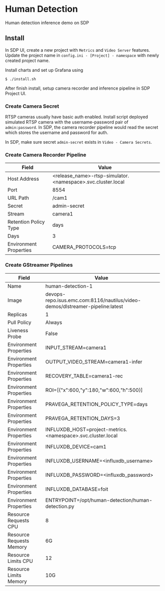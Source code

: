 # Human Detection
Human detection inference demo on SDP

## Install
In SDP UI, create a new project with `Metrics` and `Video Server` features. Update the project name in `config.ini - [Project] - namespace` with newly created project name.

Install charts and set up Grafana using
```
$ ./install.sh
```
After finish install, setup camera recorder and inference pipeline in SDP Project UI.
### Create Camera Secret
RTSP cameras usually have basic auth enabled. Install script deployed simulated RTSP camera with the username-password pair of `admin:password`. In SDP, the camera recorder pipeline would read the secret which stores the username and password for auth.

In SDP, make sure secret `admin-secret` exists in `Video - Camera Secrets`.

### Create Camera Recorder Pipeline
| Field                  | Value                                                        |
| ---------------------- | ------------------------------------------------------------ |
| Host Address           | <release_name>-rtsp-simulator.\<namespace>.svc.cluster.local |
| Port                   | 8554                                                         |
| URL Path               | /cam1                                                        |
| Secret                 | admin-secret                                                 |
| Stream                 | camera1                                                      |
| Retention Policy Type  | days                                                         |
| Days                   | 3                                                            |
| Environment Properties | CAMERA_PROTOCOLS=tcp                                         |


### Create GStreamer Pipelines
| Field                    | Value                                                                         |
| ------------------------ | ----------------------------------------------------------------------------- |
| Name                     | human-detection-1                                                             |
| Image                    | devops-repo.isus.emc.com:8116/nautilus/video-demos/dlstreamer-pipeline:latest |
| Replicas                 | 1                                                                             |
| Pull Policy              | Always                                                                        |
| Liveness Probe           | False                                                                         |
| Environment Properties   | INPUT_STREAM=camera1                                                          |
| Environment Properties   | OUTPUT_VIDEO_STREAM=camera1-infer                                             |
| Environment Properties   | RECOVERY_TABLE=camera1-rec                                                    |
| Environment Properties   | ROI=[{"x":600,"y":180,"w":600,"h":500}]                                       |
| Environment Properties   | PRAVEGA_RETENTION_POLICY_TYPE=days                                            |
| Environment Properties   | PRAVEGA_RETENTION_DAYS=3                                                      |
| Environment Properties   | INFLUXDB_HOST=project-metrics.\<namespace>.svc.cluster.local                  |
| Environment Properties   | INFLUXDB_DEVICE=cam1                                                          |
| Environment Properties   | INFLUXDB_USERNAME=<influxdb_username>                                         |
| Environment Properties   | INFLUXDB_PASSWORD=<influxdb_password>                                         |
| Environment Properties   | INFLUXDB_DATABASE=foit                                                        |
| Environment Properties   | ENTRYPOINT=/opt/human-detection/human-detection.py                            |
| Resource Requests CPU    | 8                                                                             |
| Resource Requests Memory | 6G                                                                            |
| Resource Limits CPU      | 12                                                                            |
| Resource Limits Memory   | 10G                                                                           |


```
